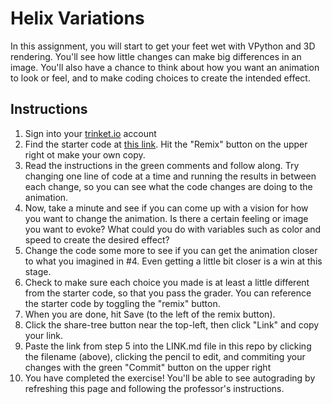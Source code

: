 # Helix Variations

In this assignment, you will start to get your feet wet with VPython and 3D rendering. You'll see how little changes can make big differences in an image. You'll also have a chance to think about how you want an animation to look or feel, and to make coding choices to create the intended effect. 

## Instructions 

1. Sign into your [trinket.io](https://trinket.io/) account
2. Find the starter code at [this link](https://trinket.io/glowscript/4e40208104). Hit the "Remix" button on the upper right ot make your own copy. 
3. Read the instructions in the green comments and follow along. Try changing one line of code at a time and running the results in between each change, so you can see what the code changes are doing to the animation.
4. Now, take a minute and see if you can come up with a vision for how you want to change the animation. Is there a certain feeling or image you want to evoke? What could you do with variables such as color and speed to create the desired effect?
5. Change the code some more to see if you can get the animation closer to what you imagined in #4. Even getting a little bit closer is a win at this stage. 
6. Check to make sure each choice you made is at least a little different from the starter code, so that you pass the grader. You can reference the starter code by toggling the "remix" button. 
7. When you are done, hit Save (to the left of the remix button). 
8. Click the share-tree button near the top-left, then click "Link" and copy your link. 
9. Paste the link from step 5 into the LINK.md file in this repo by clicking the filename (above), clicking the pencil to edit, and commiting your changes with the green "Commit" button on the upper right
10. You have completed the exercise! You'll be able to see autograding by refreshing this page and following the professor's instructions. 